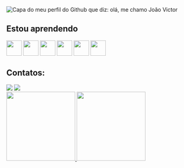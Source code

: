 <img src="https://cdn.discordapp.com/attachments/1017104417729826837/1223786299945779320/Capa_Github.png?ex=661b1ece&is=6608a9ce&hm=367754bc48063a97511289930e3feeb3bc6ec2df8018c08cb393deeb2c4d1d7b&" alt="Capa do meu perfil do Github que diz: olá, me chamo João Victor">

## Estou aprendendo

  <img loading="lazy" src="https://cdn.jsdelivr.net/gh/devicons/devicon@latest/icons/html5/html5-original.svg" width="40" height="40"/> <img loading="lazy" src="https://cdn.jsdelivr.net/gh/devicons/devicon@latest/icons/css3/css3-original.svg"  width="40" height="40"/>  <img loading="lazy" src="https://cdn.jsdelivr.net/gh/devicons/devicon@latest/icons/javascript/javascript-original.svg" width="40" height="40"/> <img loading="lazy" src="https://cdn.jsdelivr.net/gh/devicons/devicon@latest/icons/python/python-original.svg" width="40" height="40"/> <img loading="lazy"  src="https://cdn.jsdelivr.net/gh/devicons/devicon@latest/icons/php/php-original.svg" width="40" height="40"/> <img loading="lazy" src="https://cdn.jsdelivr.net/gh/devicons/devicon@latest/icons/react/react-original.svg" width="40" height="40"/>

  ## Contatos:

<div>
<a href = "mailto:ruasjoaovictorsantos@gmail.com"><img loading="lazy" src="https://img.shields.io/badge/Gmail-D14836?style=for-the-badge&logo=gmail&logoColor=white" target="_blank"></a>
<a href="https://www.linkedin.com/in/jo%C3%A3o-victor-santos-ruas-81a80826b/" target="_blank"><img loading="lazy" src="https://img.shields.io/badge/-LinkedIn-%230077B5?style=for-the-badge&logo=linkedin&logoColor=white" target="_blank"></a>   
</div>

  <div>
<a href="https://github.com/joaovictOr-SR">
<img loading="lazy" height="180em" src="https://github-readme-stats.vercel.app/api/top-langs/?username=joaovictOr-SR&layout=compact&langs_count=7&theme=dracula"/>
<img loading="lazy" height="180em" src="https://github-readme-stats.vercel.app/api?username=joaovictOr-SR&show_icons=true&theme=dracula&include_all_commits=true&count_private=true"/>
</div>
